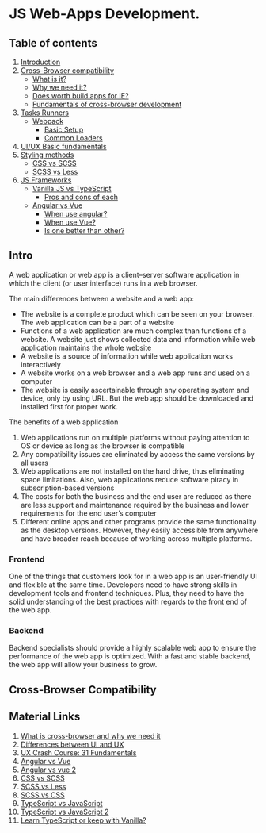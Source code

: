 # JS Web-Apps Development.
## Table of contents
1. [Introduction](#introduction)
1. [Cross-Browser compatibility](#cross-browser-compatibility)
	* [What is it?](#what-is-it)
	* [Why we need it?](#why-we-need-it)
	* [Does worth build apps for IE?](#does-worth-build-apps-for-ie)
	* [Fundamentals of cross-browser development](#fundamentals-of-cross-browser-development)
1. [Tasks Runners](#tasks-runners)
    * [Webpack](#webpack)
   		* [Basic Setup](#basic-setup)
   		* [Common Loaders](#common-loaders)
1. [UI/UX Basic fundamentals](#ui-ux-basics)
1. [Styling methods](#styling-methods)
	* [CSS vs SCSS](#css-vs-scss)
	* [SCSS vs Less](#scss-vs-less)
1. [JS Frameworks](#js-frameworks)
	* [Vanilla JS vs TypeScript](#vanilla-js-vs-typescript)
		* [Pros and cons of each](#pros-and-cons-of-each)
	* [Angular vs Vue](#angular-vs-vue)
		* [When use angular?](#when-use-angular)
		* [When use Vue?](#when-use-vue)
		* [Is one better than other?](#is-one-better-than-other)


## Intro
A web application or web app is a client–server software application in which the client (or user interface) runs in a web browser.

The main differences between a website and a web app:

* The website is a complete product which can be seen on your browser. The web application can be a part of a website
* Functions of a web application are much complex than functions of a website. A website just shows collected data and information 	while web application maintains the whole website
* A website is a source of information while web application works interactively
* A website works on a web browser and a web app runs and used on a computer
* The website is easily ascertainable through any operating system and device, only by using URL. But the web app should be downloaded and installed first for proper work.

The benefits of a web application
1. Web applications run on multiple platforms without paying attention to OS or device as long as the browser is compatible
1. Any compatibility issues are eliminated by access the same versions by all users
1. Web applications are not installed on the hard drive, thus eliminating space limitations. Also, web applications reduce software piracy in subscription-based versions
1. The costs for both the business and the end user are reduced as there are less support and maintenance required by the business and lower requirements for the end user’s computer
1. Different online apps and other programs provide the same functionality as the desktop versions. However, they easily accessible from anywhere and have broader reach because of working across multiple platforms.

### Frontend
One of the things that customers look for in a web app is an user-friendly UI and flexible at the same time. Developers need to have strong skills in development tools and frontend techniques. Plus, they need to have the solid understanding of the best practices with regards to the front end of the web app.

### Backend
Backend specialists should provide a highly scalable web app to ensure the performance of the web app is optimized. With a fast and stable backend, the web app will allow your business to grow.

## Cross-Browser Compatibility

## Material Links
1. [What is cross-browser and why we need it](https://medium.com/@sarahelson81/what-is-cross-browser-compatibility-and-why-we-need-it-b41423c3501a)
2. [Differences between UI and UX](https://careerfoundry.com/en/blog/ux-design/the-difference-between-ux-and-ui-design-a-laymans-guide)
3. [UX Crash Course: 31 Fundamentals](http://thehipperelement.com/post/75476711614/ux-crash-course-31-fundamentals)
4. [Angular vs Vue](https://itnext.io/angular-5-vs-react-vs-vue-6b976a3f9172)
5. [Angular vs vue 2](http://cuelogic.com/blog/angular-vs-react-vs-vue-a-2018-comparison/)
6. [CSS vs SCSS](https://responsivedesign.is/articles/difference-between-sass-and-scss/)
7. [SCSS vs Less](https://marksheet.io/sass-scss-less.html)
8. [SCSS vs CSS](https://www.quora.com/What-is-the-difference-between-CSS-SASS-and-SCSS)
9. [TypeScript vs JavaScript](https://stackify.com/typescript-vs-javascript-migrate/)
10. [TypeScript vs JavaScript 2](https://hackernoon.com/typescript-vs-javascript-b568bc4a4e58)
11. [Learn TypeScript or keep with Vanilla?](https://www.quora.com/Should-I-learn-TypeScript-Flow-or-stick-with-vanilla-JS-Would-they-make-me-better-at-all-If-so-which-one)
